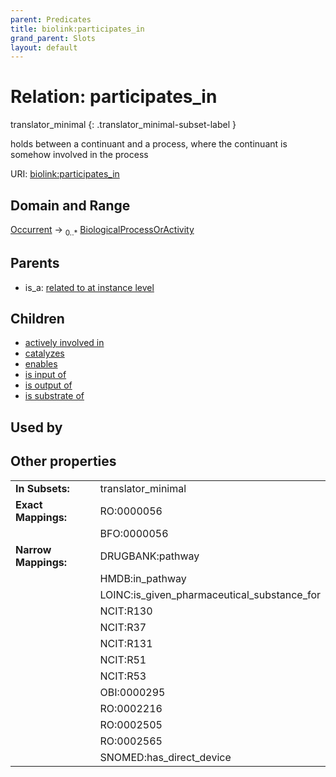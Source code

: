 ```yaml
---
parent: Predicates
title: biolink:participates_in
grand_parent: Slots
layout: default
---
```


# Relation: participates_in

translator_minimal
{: .translator_minimal-subset-label }


holds between a continuant and a process, where the continuant is somehow involved in the process

URI: [biolink:participates_in](https://w3id.org/biolink/vocab/participates_in)

## Domain and Range

[Occurrent](Occurrent.md) ->  <sub>0..\*</sub> [BiologicalProcessOrActivity](BiologicalProcessOrActivity.md)

## Parents

 *  is_a: [related to at instance level](related_to_at_instance_level.md)

## Children

 *  [actively involved in](actively_involved_in.md)
 *  [catalyzes](catalyzes.md)
 *  [enables](enables.md)
 *  [is input of](is_input_of.md)
 *  [is output of](is_output_of.md)
 *  [is substrate of](is_substrate_of.md)

## Used by


## Other properties

|  |  |  |
| --- | --- | --- |
| **In Subsets:** | | translator_minimal |
| **Exact Mappings:** | | RO:0000056 |
|  | | BFO:0000056 |
| **Narrow Mappings:** | | DRUGBANK:pathway |
|  | | HMDB:in_pathway |
|  | | LOINC:is_given_pharmaceutical_substance_for |
|  | | NCIT:R130 |
|  | | NCIT:R37 |
|  | | NCIT:R131 |
|  | | NCIT:R51 |
|  | | NCIT:R53 |
|  | | OBI:0000295 |
|  | | RO:0002216 |
|  | | RO:0002505 |
|  | | RO:0002565 |
|  | | SNOMED:has_direct_device |

